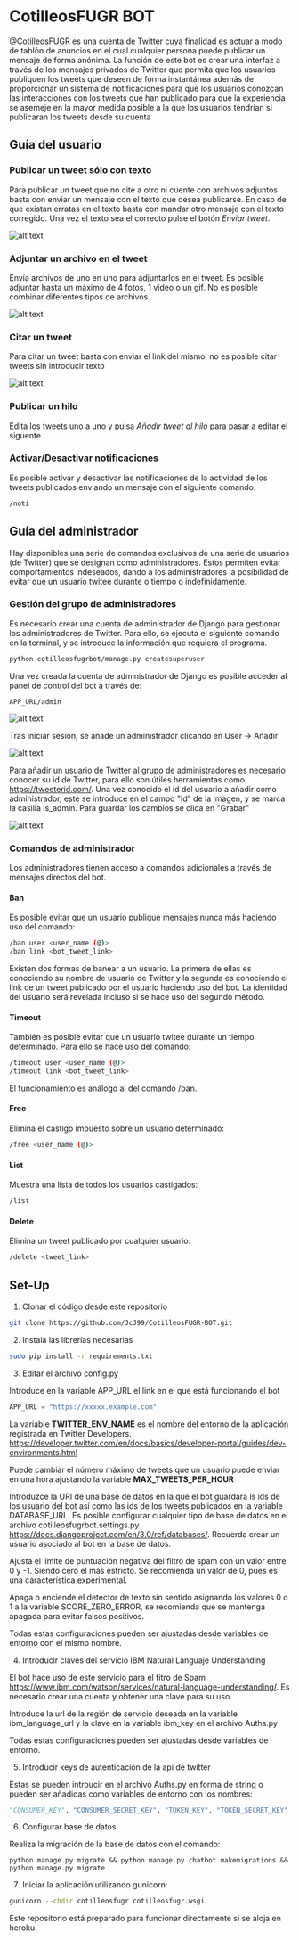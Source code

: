 # CotilleosFUGR BOT

@CotilleosFUGR es una cuenta de Twitter cuya finalidad es actuar a modo de tablón de anuncios en el cual cualquier persona puede publicar un mensaje de forma anónima. La función de este bot es crear una interfaz a través de los mensajes privados de Twitter que permita que los usuarios publiquen los tweets que deseen de forma instantánea además de proporcionar un sistema de notificaciones para que los usuarios conozcan las interacciones con los tweets que han publicado para que la experiencia se asemeje en la mayor medida posible a la que los usuarios tendrían si publicaran los tweets desde su cuenta

## Guía del usuario

### Publicar un tweet sólo con texto

Para publicar un tweet que no cite a otro ni cuente con archivos adjuntos basta con enviar un mensaje con el texto que desea publicarse. En caso de que existan erratas en el texto basta con mandar otro mensaje con el texto corregido. Una vez el texto sea  el correcto pulse el botón _Enviar tweet_.

![alt text](https://raw.githubusercontent.com/JcJ99/CotilleosFUGR-BOT/master/readme_files/mensaje%20s%C3%B3lo%20con%20texto.png)

### Adjuntar un archivo en el tweet

Envía archivos de uno en uno para adjuntarlos en el tweet. Es posible adjuntar hasta un máximo de 4 fotos, 1 vídeo o un gif. No es posible combinar diferentes tipos de archivos.

![alt text](https://raw.githubusercontent.com/JcJ99/CotilleosFUGR-BOT/master/readme_files/mensaje%20con%20foto.png)

### Citar un tweet

Para citar un tweet basta con enviar el link del mismo, no es posible citar tweets sin introducir texto

![alt text](https://raw.githubusercontent.com/JcJ99/CotilleosFUGR-BOT/master/readme_files/mensaje%20con%20cita.png)

### Publicar un hilo

Edita los tweets uno a uno y pulsa _Añadir tweet al hilo_ para pasar a editar el siguente.

### Activar/Desactivar notificaciones

Es posible activar y desactivar las notificaciones de la actividad de los tweets publicados enviando un mensaje con el siguiente comando:

```bash
/noti
```

## Guía del administrador

Hay disponibles una serie de comandos exclusivos de una serie de usuarios (de Twitter) que se designan como administradores. Estos permiten evitar comportamientos indeseados, dando a los administradores la posibilidad de evitar que un usuario twitee durante o tiempo o indefinidamente.

### Gestión del grupo de administradores

Es necesario crear una cuenta de administrador de Django para gestionar los administradores de Twitter. Para ello, se ejecuta el siguiente comando en la terminal, y se introduce la información que requiera el programa.

```bash
python cotilleosfugrbot/manage.py createsuperuser
```

Una vez creada la cuenta de administrador de Django es posible acceder al panel de control del bot a través de:

```url
APP_URL/admin
```
![alt text](https://raw.githubusercontent.com/JcJ99/CotilleosFUGR-BOT/master/readme_files/login.png)

Tras iniciar sesión, se añade un administrador clicando en User -> Añadir

![alt text](https://raw.githubusercontent.com/JcJ99/CotilleosFUGR-BOT/master/readme_files/control_panel.png)

Para añadir un usuario de Twitter al grupo de administradores es necesario conocer su id de Twitter, para ello son útiles herramientas como: https://tweeterid.com/. Una vez conocido el id del usuario a añadir como administrador, este se introduce en el campo "Id" de la imagen, y se marca la casilla is_admin. Para guardar los cambios se clica en "Grabar"

![alt text](https://raw.githubusercontent.com/JcJ99/CotilleosFUGR-BOT/master/readme_files/add_user.png)

### Comandos de administrador

Los administradores tienen acceso a comandos adicionales a través de mensajes directos del bot.

#### Ban

Es posible evitar que un usuario publique mensajes nunca más haciendo uso del comando:

```bash
/ban user <user_name (@)>
/ban link <bot_tweet_link>
```

Existen dos formas de banear a un usuario. La primera de ellas es conociendo su nombre de usuario de Twitter y la segunda es conociendo el link de un tweet publicado por el usuario haciendo uso del bot. La identidad del usuario será revelada incluso si se hace uso del segundo método.

#### Timeout

También es posible evitar que un usuario twitee durante un tiempo determinado. Para ello se hace uso del comando:

```bash
/timeout user <user_name (@)>
/timeout link <bot_tweet_link>
```

El funcionamiento es análogo al del comando /ban.

#### Free

Elimina el castigo impuesto sobre un usuario determinado:

```bash
/free <user_name (@)>
```

#### List

Muestra una lista de todos los usuarios castigados:

```bash
/list
```

#### Delete

Elimina un tweet publicado por cualquier usuario:

```bash
/delete <tweet_link>
```


## Set-Up

1. Clonar el código desde este repositorio

```bash
git clone https://github.com/JcJ99/CotilleosFUGR-BOT.git
```

2. Instala las librerías necesarias

```bash
sudo pip install -r requirements.txt
``` 

3. Editar el archivo config.py

Introduce en la variable APP_URL el link en el que está funcionando el bot

```Python
APP_URL = "https://xxxxx.example.com"
```

La variable **TWITTER_ENV_NAME** es el nombre del entorno de la aplicación registrada en Twitter Developers. https://developer.twitter.com/en/docs/basics/developer-portal/guides/dev-environments.html

Puede cambiar el número máximo de tweets que un usuario puede enviar en una hora ajustando la variable **MAX_TWEETS_PER_HOUR**

Introduzce la URI de una base de datos en la que el bot guardará ls ids de los usuario del bot así como las ids de los tweets publicados en la variable DATABASE_URL. Es posible configurar cualquier tipo de base de datos en el archivo cotilleosfugrbot.settings.py https://docs.djangoproject.com/en/3.0/ref/databases/. Recuerda crear un usuario asociado al bot en la base de datos.

Ajusta el límite de puntuación negativa del filtro de spam con un valor entre 0 y -1. Siendo cero el más estricto. Se recomienda un valor de 0, pues es una característica experimental.

Apaga o enciende el detector de texto sin sentido asignando los valores 0 o 1 a la variable SCORE_ZERO_ERROR, se recomienda que se mantenga apagada para evitar falsos positivos.

Todas estas configuraciones pueden ser ajustadas desde variables de entorno con el mismo nombre.

4. Introducir claves del servicio IBM Natural Languaje Understanding

El bot hace uso de este servicio para el fitro de Spam https://www.ibm.com/watson/services/natural-language-understanding/. Es necesario crear una cuenta y obtener una clave para su uso.

Introduce la url de la región de servicio deseada en la variable ibm_language_url y la clave en la variable ibm_key en el archivo Auths.py

Todas estas configuraciones pueden ser ajustadas desde variables de entorno.

5. Introducir keys de autenticación de la api de twitter

Estas se pueden introucir en el archivo Auths.py en forma de string o pueden ser añadidas como variables de entorno con los nombres:

```Python
"CONSUMER_KEY", "CONSUMER_SECRET_KEY", "TOKEN_KEY", "TOKEN_SECRET_KEY"
```
6. Configurar base de datos

Realiza la migración de la base de datos con el comando:

```Shell
python manage.py migrate && python manage.py chatbot makemigrations && python manage.py migrate
```

7. Iniciar la aplicación utilizando gunicorn:

```bash
gunicorn --chdir cotilleosfugr cotilleosfugr.wsgi
```

Este repositorio está preparado para funcionar directamente si se aloja en heroku.
